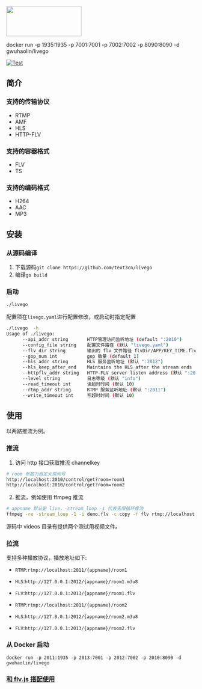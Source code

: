 
<img src='./logo.png' width='200px' height='80px'/>

docker run -p 1935:1935 -p 7001:7001 -p 7002:7002 -p 8090:8090 -d gwuhaolin/livego

[![Test](https://github.com/gwuhaolin/livego/workflows/Test/badge.svg)](https://github.com/gwuhaolin/livego/actions?query=workflow%3ATest)
 
## 简介
### 支持的传输协议
- RTMP
- AMF
- HLS
- HTTP-FLV

### 支持的容器格式
- FLV
- TS

### 支持的编码格式
- H264
- AAC
- MP3

## 安装
### 从源码编译
1. 下载源码`git clone https://github.com/text3cn/livego`
2. 编译`go build`

### 启动 
```bash
./livego
```
配置项在`livego.yaml`进行配置修改，或启动时指定配置
```bash
./livego  -h
Usage of ./livego:
      --api_addr string       HTTP管理访问监听地址 (default ":2010")
      --config_file string    配置文件路径 (默认 "livego.yaml")
      --flv_dir string        输出的 flv 文件路径 flvDir/APP/KEY_TIME.flv (默认 "tmp")
      --gop_num int           gop 数量 (default 1)
      --hls_addr string       HLS 服务监听地址 (默认 ":2012")
      --hls_keep_after_end    Maintains the HLS after the stream ends
      --httpflv_addr string   HTTP-FLV server listen address (默认 ":2013")
      --level string          日志等级 (默认 "info")
      --read_timeout int      读超时时间 (默认 10)
      --rtmp_addr string      RTMP 服务监听地址 (默认 ":2011")
      --write_timeout int     写超时时间 (默认 10)
```

## 使用
以两路推流为例。

### 推流
1. 访问 http 接口获取推流 channelkey
```bash
# room 参数为自定义房间号
http://localhost:2010/control/get?room=room1
http://localhost:2010/control/get?room=room2
```
2. 推流，例如使用 ffmpeg 推流
```bash
# appname 默认是 live，-stream_loop -1 代表无限循环推流
ffmpeg -re -stream_loop -1 -i demo.flv -c copy -f flv rtmp://localhost:2011/{appname}/{channelkey}
```
源码中 videos 目录有提供两个测试用视频文件。

### 拉流
支持多种播放协议，播放地址如下:
- `RTMP`:`rtmp://localhost:2011/{appname}/room1`
- `HLS`:`http://127.0.0.1:2012/{appname}/room1.m3u8`
- `FLV`:`http://127.0.0.1:2013/{appname}/room1.flv`

- `RTMP`:`rtmp://localhost:2011/{appname}/room2`
- `HLS`:`http://127.0.0.1:2012/{appname}/room2.m3u8`
- `FLV`:`http://127.0.0.1:2013/{appname}/room2.flv`


### 从 Docker 启动
```
docker run -p 2011:1935 -p 2013:7001 -p 2012:7002 -p 2010:8090 -d gwuhaolin/livego
```


### [和 flv.js 搭配使用](https://github.com/gwuhaolin/blog/issues/3)


